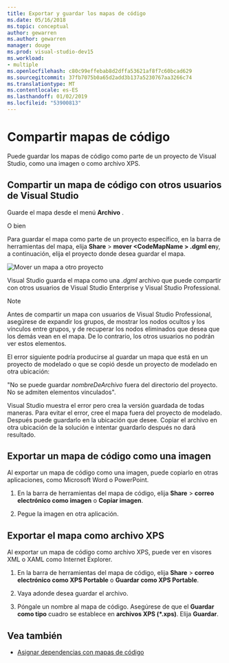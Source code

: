 ```yaml
---
title: Exportar y guardar los mapas de código
ms.date: 05/16/2018
ms.topic: conceptual
author: gewarren
ms.author: gewarren
manager: douge
ms.prod: visual-studio-dev15
ms.workload:
- multiple
ms.openlocfilehash: c80c99effebab8d2dffa53621af8f7c60bcad629
ms.sourcegitcommit: 37fb7075b0a65d2add3b137a5230767aa3266c74
ms.translationtype: MT
ms.contentlocale: es-ES
ms.lasthandoff: 01/02/2019
ms.locfileid: "53900813"
---
```

# <a name="share-code-maps"></a>Compartir mapas de código

Puede guardar los mapas de código como parte de un proyecto de Visual Studio, como una imagen o como archivo XPS.

## <a name="share-a-code-map-with-other-visual-studio-users"></a>Compartir un mapa de código con otros usuarios de Visual Studio

Guarde el mapa desde el menú **Archivo** .

O bien

Para guardar el mapa como parte de un proyecto específico, en la barra de herramientas del mapa, elija **Share** > **mover \<CodeMapName > .dgml en**y, a continuación, elija el proyecto donde desea guardar el mapa.

![Mover un mapa a otro proyecto](../modeling/media/codemapsmovemapmenu.png)

Visual Studio guarda el mapa como una *.dgml* archivo que puede compartir con otros usuarios de Visual Studio Enterprise y Visual Studio Professional.

> [!NOTE]
> Antes de compartir un mapa con usuarios de Visual Studio Professional, asegúrese de expandir los grupos, de mostrar los nodos ocultos y los vínculos entre grupos, y de recuperar los nodos eliminados que desea que los demás vean en el mapa. De lo contrario, los otros usuarios no podrán ver estos elementos.
>
> El error siguiente podría producirse al guardar un mapa que está en un proyecto de modelado o que se copió desde un proyecto de modelado en otra ubicación:
>
> "No se puede guardar *nombreDeArchivo* fuera del directorio del proyecto. No se admiten elementos vinculados".
>
> Visual Studio muestra el error pero crea la versión guardada de todas maneras. Para evitar el error, cree el mapa fuera del proyecto de modelado. Después puede guardarlo en la ubicación que desee. Copiar el archivo en otra ubicación de la solución e intentar guardarlo después no dará resultado.

## <a name="export-a-code-map-as-an-image"></a>Exportar un mapa de código como una imagen

Al exportar un mapa de código como una imagen, puede copiarlo en otras aplicaciones, como Microsoft Word o PowerPoint.

1. En la barra de herramientas del mapa de código, elija **Share** > **correo electrónico como imagen** o **Copiar imagen**.

2. Pegue la imagen en otra aplicación.

## <a name="export-the-map-as-an-xps-file"></a>Exportar el mapa como archivo XPS

Al exportar un mapa de código como archivo XPS, puede ver en visores XML o XAML como Internet Explorer.

1. En la barra de herramientas del mapa de código, elija **Share** > **correo electrónico como XPS Portable** o **Guardar como XPS Portable**.

2. Vaya adonde desea guardar el archivo.

3. Póngale un nombre al mapa de código. Asegúrese de que el **Guardar como tipo** cuadro se establece en **archivos XPS (\*.xps)**. Elija **Guardar**.

## <a name="see-also"></a>Vea también

- [Asignar dependencias con mapas de código](../modeling/map-dependencies-across-your-solutions.md)